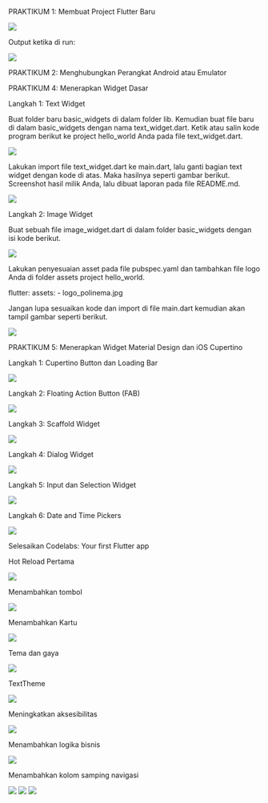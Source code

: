 PRAKTIKUM 1: Membuat Project Flutter Baru

<img src= img/code1.jpg>

Output ketika di run:

<img src= img/output1.jpg>

PRAKTIKUM 2: Menghubungkan Perangkat Android atau Emulator

PRAKTIKUM 4: Menerapkan Widget Dasar

Langkah 1: Text Widget

Buat folder baru basic_widgets di dalam folder lib. Kemudian buat file baru di dalam basic_widgets dengan nama text_widget.dart. Ketik atau salin kode program berikut ke project hello_world Anda pada file text_widget.dart.

<img src= img/code2.jpg>

Lakukan import file text_widget.dart ke main.dart, lalu ganti bagian text widget dengan kode di atas. Maka hasilnya seperti gambar berikut. Screenshot hasil milik Anda, lalu dibuat laporan pada file README.md.

<img src= img/hasil1.jpg>

Langkah 2: Image Widget

Buat sebuah file image_widget.dart di dalam folder basic_widgets dengan isi kode berikut.

<img src= img/code3.jpg>

Lakukan penyesuaian asset pada file pubspec.yaml dan tambahkan file logo Anda di folder assets project hello_world.

flutter:
assets: - logo_polinema.jpg

Jangan lupa sesuaikan kode dan import di file main.dart kemudian akan tampil gambar seperti berikut.

<img src= img/hasil2.jpg>

PRAKTIKUM 5: Menerapkan Widget Material Design dan iOS Cupertino

Langkah 1: Cupertino Button dan Loading Bar

<img src= img/hasil3.jpg>

Langkah 2: Floating Action Button (FAB)

<img src= img/hasil4.jpg>

Langkah 3: Scaffold Widget

<img src= img/hasil5.jpg>

Langkah 4: Dialog Widget

<img src= img/hasil6.jpg>

Langkah 5: Input dan Selection Widget

<img src= img/hasil7.jpg>

Langkah 6: Date and Time Pickers

<img src= img/hasil8.jpg>

Selesaikan Codelabs: Your first Flutter app

Hot Reload Pertama

<img src= img/app1.jpg>

Menambahkan tombol

<img src= img/app2.jpg>

Menambahkan Kartu

<img src= img/app3.jpg>

Tema dan gaya

<img src= img/app4.jpg>

TextTheme

<img src= img/app5.jpg>

Meningkatkan aksesibilitas

<img src= img/app6.jpg>

Menambahkan logika bisnis

<img src= img/app7.jpg>

Menambahkan kolom samping navigasi

<img src= img/app8.jpg>

<img src= img/app9.jpg>

<img src= img/app10.jpg>
